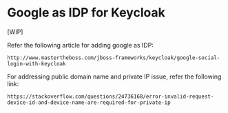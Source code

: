 # Google as IDP for Keycloak

[WIP]

Refer the following article for adding google as IDP:
```
http://www.mastertheboss.com/jboss-frameworks/keycloak/google-social-login-with-keycloak
```

For addressing public domain name and private IP issue, refer the following link:
```
https://stackoverflow.com/questions/24736168/error-invalid-request-device-id-and-device-name-are-required-for-private-ip
```
